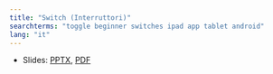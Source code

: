 ```yaml
---
title: "Switch (Interruttori)"
searchterms: "toggle beginner switches ipad app tablet android"
lang: "it"
---
```

 <ul>
 <li class="ng-binding">Slides:
 <a href="ProgrammingLessons/beginner/Switch.pptx">PPTX</a>,
 <a href="ProgrammingLessons/beginner/Switch.pdf">PDF</a>
 </li>
 </ul>
